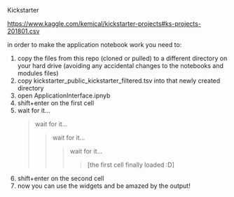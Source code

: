 Kickstarter

https://www.kaggle.com/kemical/kickstarter-projects#ks-projects-201801.csv

in order to make the application notebook work you need to:
1. copy the files from this repo (cloned or pulled) to a different directory on your hard drive (avoiding any accidental changes to the notebooks and modules files)
2. copy kickstarter_public_kickstarter_filtered.tsv into that newly created directory
3. open ApplicationInterface.ipnyb
4. shift+enter on the first cell
5. wait for it...
    > wait for it...
    >> wait for it...
    >>> wait for it...
    >>>>[the first cell finally loaded :D]
6. shift+enter on the second cell
7. now you can use the widgets and be amazed by the output!
